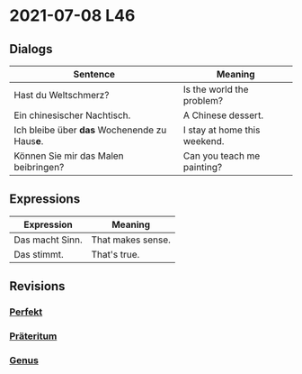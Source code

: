 # 2021-07-08 L46

## Dialogs

| Sentence                                         | Meaning                      |
| ------------------------------------------------ | ---------------------------- |
| Hast du Weltschmerz?                             | Is the world the problem?    |
| Ein chinesischer Nachtisch.                      | A Chinese dessert.           |
| Ich bleibe über **das** Wochenende zu Haus**e**. | I stay at home this weekend. |
| Können Sie mir das Malen beibringen?             | Can you teach me painting?   |

## Expressions

| Expression      | Meaning           |
| --------------- | ----------------- |
| Das macht Sinn. | That makes sense. |
| Das stimmt.     | That's true.      |

## Revisions

### [Perfekt](../Grammar/Perfekt.md)

### [Präteritum](../Grammar/Präteritum.md)

### [Genus](../Grammar/Genus.md)
